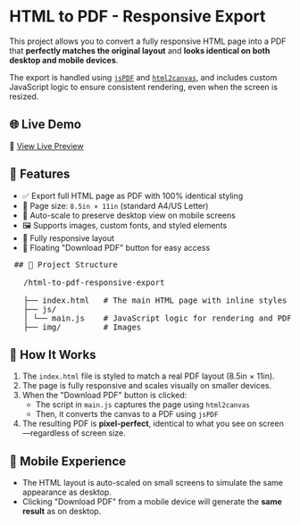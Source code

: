 # HTML to PDF - Responsive Export

This project allows you to convert a fully responsive HTML page into a PDF that **perfectly matches the original layout** and **looks identical on both desktop and mobile devices**.

The export is handled using [`jsPDF`](https://github.com/parallax/jsPDF) and [`html2canvas`](https://github.com/niklasvh/html2canvas), and includes custom JavaScript logic to ensure consistent rendering, even when the screen is resized.

## 🌐 Live Demo

🔗 [View Live Preview](https://www.mhdeveloper.com/projects/html-to-pdf/)


## 🔧 Features

- ✅ Export full HTML page as PDF with 100% identical styling
- 📐 Page size: `8.5in × 11in` (standard A4/US Letter)
- 🧠 Auto-scale to preserve desktop view on mobile screens
- 🖼️ Supports images, custom fonts, and styled elements
- 📱 Fully responsive layout
- 🔘 Floating "Download PDF" button for easy access


<pre> ## 📁 Project Structure
   
   /html-to-pdf-responsive-export
   
   ├── index.html   # The main HTML page with inline styles
   ├── js/
   │ └── main.js    # JavaScript logic for rendering and PDF export
   ├── img/         # Images
</pre>


## 🚀 How It Works

1. The `index.html` file is styled to match a real PDF layout (8.5in × 11in).
2. The page is fully responsive and scales visually on smaller devices.
3. When the "Download PDF" button is clicked:
   - The script in `main.js` captures the page using `html2canvas`
   - Then, it converts the canvas to a PDF using `jsPDF`
4. The resulting PDF is **pixel-perfect**, identical to what you see on screen—regardless of screen size.

## 📲 Mobile Experience

- The HTML layout is auto-scaled on small screens to simulate the same appearance as desktop.
- Clicking "Download PDF" from a mobile device will generate the **same result** as on desktop.
